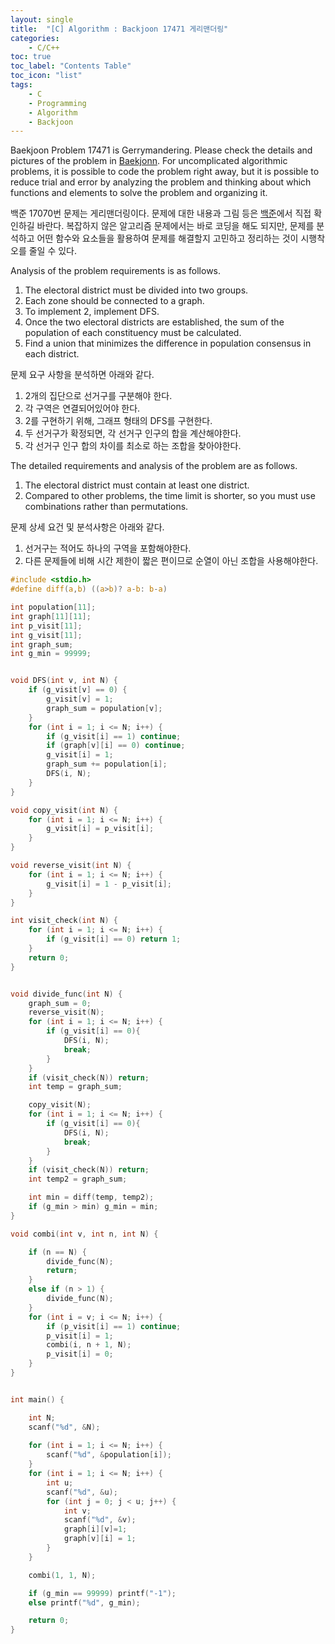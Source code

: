 ```yaml
---
layout: single
title:  "[C] Algorithm : Backjoon 17471 게리맨더링"
categories:
    - C/C++
toc: true
toc_label: "Contents Table"
toc_icon: "list"
tags: 
    - C
    - Programming
    - Algorithm
	- Backjoon
---
```




Baekjoon Problem 17471 is Gerrymandering. Please check the details and pictures of the problem in [Baekjonn][백준]. For uncomplicated algorithmic problems, it is possible to code the problem right away, but it is possible to reduce trial and error by analyzing the problem and thinking about which functions and elements to solve the problem and organizing it.


백준 17070번 문제는 게리맨더링이다. 문제에 대한 내용과 그림 등은 [백준][백준]에서 직접 확인하길 바란다. 복잡하지 않은 알고리즘 문제에서는 바로 코딩을 해도 되지만, 문제를 분석하고 어떤 함수와 요소들을 활용하여 문제를 해결할지 고민하고 정리하는 것이 시행착오를 줄일 수 있다. 


Analysis of the problem requirements is as follows.
1. The electoral district must be divided into two groups.
2. Each zone should be connected to a graph.
3. To implement 2, implement DFS.
4. Once the two electoral districts are established, the sum of the population of each constituency must be calculated.
5. Find a union that minimizes the difference in population consensus in each district.


문제 요구 사항을 분석하면 아래와 같다.  
1. 2개의 집단으로 선거구를 구분해야 한다.
2. 각 구역은 연결되어있어야 한다. 
3. 2를 구현하기 위해, 그래프 형태의 DFS를 구현한다. 
4. 두 선거구가 확정되면, 각 선거구 인구의 합을 계산해야한다.
5. 각 선거구 인구 합의 차이를 최소로 하는 조합을 찾아야한다. 


The detailed requirements and analysis of the problem are as follows.
1. The electoral district must contain at least one district.
2. Compared to other problems, the time limit is shorter, so you must use combinations rather than permutations.


문제 상세 요건 및 분석사항은 아래와 같다. 
1. 선거구는 적어도 하나의 구역을 포함해야한다. 
2. 다른 문제들에 비해 시간 제한이 짧은 편이므로 순열이 아닌 조합을 사용해야한다. 



```c
#include <stdio.h>
#define diff(a,b) ((a>b)? a-b: b-a)

int population[11];
int graph[11][11];
int p_visit[11];
int g_visit[11];
int graph_sum;
int g_min = 99999;


void DFS(int v, int N) {
	if (g_visit[v] == 0) {
		g_visit[v] = 1;
		graph_sum = population[v];
	}
	for (int i = 1; i <= N; i++) {
		if (g_visit[i] == 1) continue;
		if (graph[v][i] == 0) continue;
		g_visit[i] = 1;
		graph_sum += population[i];
		DFS(i, N);
	}
}

void copy_visit(int N) {
	for (int i = 1; i <= N; i++) {
		g_visit[i] = p_visit[i];		
	}
}

void reverse_visit(int N) {
	for (int i = 1; i <= N; i++) {
		g_visit[i] = 1 - p_visit[i];
	}
}

int visit_check(int N) {
	for (int i = 1; i <= N; i++) {
		if (g_visit[i] == 0) return 1;
	}
	return 0;
}


void divide_func(int N) {
	graph_sum = 0;
	reverse_visit(N);
	for (int i = 1; i <= N; i++) {
		if (g_visit[i] == 0){
			DFS(i, N);
			break;
		}
	}
	if (visit_check(N)) return;    
	int temp = graph_sum;

	copy_visit(N);
	for (int i = 1; i <= N; i++) {
		if (g_visit[i] == 0){
			DFS(i, N);
			break;
		}
	}
	if (visit_check(N)) return;
	int temp2 = graph_sum;

	int min = diff(temp, temp2);
	if (g_min > min) g_min = min;
}

void combi(int v, int n, int N) {

	if (n == N) {
		divide_func(N);
		return;
	}
	else if (n > 1) {
		divide_func(N);
	}
	for (int i = v; i <= N; i++) {
		if (p_visit[i] == 1) continue;
		p_visit[i] = 1;
		combi(i, n + 1, N);
		p_visit[i] = 0;		
	}
}


int main() {

	int N;
	scanf("%d", &N);
	
	for (int i = 1; i <= N; i++) {
		scanf("%d", &population[i]);
	}
	for (int i = 1; i <= N; i++) {
		int u;
		scanf("%d", &u);
		for (int j = 0; j < u; j++) {
			int v;
			scanf("%d", &v);
			graph[i][v]=1;
			graph[v][i] = 1;
		}		
	}

	combi(1, 1, N);

	if (g_min == 99999) printf("-1");
	else printf("%d", g_min);

	return 0;
}
```

[백준]: https://www.acmicpc.net/problem/17471